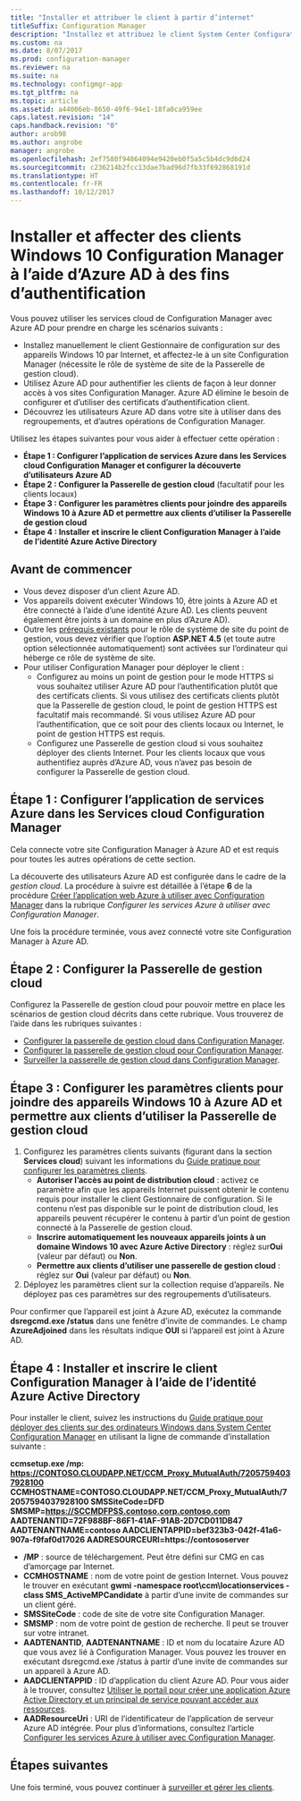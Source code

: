 ```yaml
---
title: "Installer et attribuer le client à partir d’internet"
titleSuffix: Configuration Manager
description: "Installez et attribuez le client System Center Configuration Manager à partir d’internet."
ms.custom: na
ms.date: 8/07/2017
ms.prod: configuration-manager
ms.reviewer: na
ms.suite: na
ms.technology: configmgr-app
ms.tgt_pltfrm: na
ms.topic: article
ms.assetid: a44006eb-8650-49f6-94e1-18fa0ca959ee
caps.latest.revision: "14"
caps.handback.revision: "0"
author: arob98
ms.author: angrobe
manager: angrobe
ms.openlocfilehash: 2ef7580f94864094e9420eb0f5a5c5b4dc9d6d24
ms.sourcegitcommit: c236214b2fcc13dae7bad96d7fb33f692868191d
ms.translationtype: HT
ms.contentlocale: fr-FR
ms.lasthandoff: 10/12/2017
---
```

# <a name="install-and-assign-configuration-manager-windows-10-clients-using-azure-ad-for-authentication"></a>Installer et affecter des clients Windows 10 Configuration Manager à l’aide d’Azure AD à des fins d’authentification

Vous pouvez utiliser les services cloud de Configuration Manager avec Azure AD pour prendre en charge les scénarios suivants :

- Installez manuellement le client Gestionnaire de configuration sur des appareils Windows 10 par Internet, et affectez-le à un site Configuration Manager (nécessite le rôle de système de site de la Passerelle de gestion cloud).
- Utilisez Azure AD pour authentifier les clients de façon à leur donner accès à vos sites Configuration Manager. Azure AD élimine le besoin de configurer et d’utiliser des certificats d’authentification client.
- Découvrez les utilisateurs Azure AD dans votre site à utiliser dans des regroupements, et d’autres opérations de Configuration Manager.

Utilisez les étapes suivantes pour vous aider à effectuer cette opération :

- **Étape 1 : Configurer l’application de services Azure dans les Services cloud Configuration Manager et configurer la découverte d’utilisateurs Azure AD**
- **Étape 2 : Configurer la Passerelle de gestion cloud** (facultatif pour les clients locaux)
- **Étape 3 : Configurer les paramètres clients pour joindre des appareils Windows 10 à Azure AD et permettre aux clients d’utiliser la Passerelle de gestion cloud**
- **Étape 4 : Installer et inscrire le client Configuration Manager à l’aide de l’identité Azure Active Directory**


## <a name="before-you-start"></a>Avant de commencer

- Vous devez disposer d’un client Azure AD.
- Vos appareils doivent exécuter Windows 10, être joints à Azure AD et être connecté à l’aide d’une identité Azure AD. Les clients peuvent également être joints à un domaine en plus d’Azure AD).
- Outre les [prérequis existants](/sccm/core/plan-design/configs/site-and-site-system-prerequisites) pour le rôle de système de site du point de gestion, vous devez vérifier que l’option **ASP.NET 4.5** (et toute autre option sélectionnée automatiquement) sont activées sur l’ordinateur qui héberge ce rôle de système de site.
- Pour utiliser Configuration Manager pour déployer le client :
    - Configurez au moins un point de gestion pour le mode HTTPS si vous souhaitez utiliser Azure AD pour l’authentification plutôt que des certificats clients.
        Si vous utilisez des certificats clients plutôt que la Passerelle de gestion cloud, le point de gestion HTTPS est facultatif mais recommandé. Si vous utilisez Azure AD pour l’authentification, que ce soit pour des clients locaux ou Internet, le point de gestion HTTPS est requis.
    - Configurez une Passerelle de gestion cloud si vous souhaitez déployer des clients Internet. Pour les clients locaux que vous authentifiez auprès d’Azure AD, vous n’avez pas besoin de configurer la Passerelle de gestion cloud.


## <a name="step-1-set-up-the-azure-services-app-in-configuration-manager-cloud-services"></a>Étape 1 : Configurer l’application de services Azure dans les Services cloud Configuration Manager

Cela connecte votre site Configuration Manager à Azure AD et est requis pour toutes les autres opérations de cette section. 

La découverte des utilisateurs Azure AD est configurée dans le cadre de la *gestion cloud*. La procédure à suivre est détaillée à l’étape **6** de la procédure [Créer l’application web Azure à utiliser avec Configuration Manager](/sccm/core/servers/deploy/configure/Azure-services-wizard#webapp) dans la rubrique *Configurer les services Azure à utiliser avec Configuration Manager*.
    
Une fois la procédure terminée, vous avez connecté votre site Configuration Manager à Azure AD. 

## <a name="step-2-set-up-the-cloud-management-gateway"></a>Étape 2 : Configurer la Passerelle de gestion cloud

Configurez la Passerelle de gestion cloud pour pouvoir mettre en place les scénarios de gestion cloud décrits dans cette rubrique. Vous trouverez de l’aide dans les rubriques suivantes : 

- [Configurer la passerelle de gestion cloud dans Configuration Manager](/sccm/core/clients/manage/plan-cloud-management-gateway).
- [Configurer la passerelle de gestion cloud pour Configuration Manager](/sccm/core/clients/manage/setup-cloud-management-gateway).
- [Surveiller la passerelle de gestion cloud dans Configuration Manager](/sccm/core/clients/manage/monitor-clients-cloud-management-gateway).

## <a name="step-3-configure-client-settings-to-join-windows-10-devices-with-azure-ad-and-enable-clients-to-use-the-cloud-management-gateway"></a>Étape 3 : Configurer les paramètres clients pour joindre des appareils Windows 10 à Azure AD et permettre aux clients d’utiliser la Passerelle de gestion cloud

1.  Configurez les paramètres clients suivants (figurant dans la section **Services cloud**) suivant les informations du [Guide pratique pour configurer les paramètres clients](/sccm/core/clients/deploy/configure-client-settings).
    - **Autoriser l’accès au point de distribution cloud** : activez ce paramètre afin que les appareils Internet puissent obtenir le contenu requis pour installer le client Gestionnaire de configuration. Si le contenu n’est pas disponible sur le point de distribution cloud, les appareils peuvent récupérer le contenu à partir d’un point de gestion connecté à la Passerelle de gestion cloud.
    - **Inscrire automatiquement les nouveaux appareils joints à un domaine Windows 10 avec Azure Active Directory** : réglez sur**Oui** (valeur par défaut) ou **Non**.
    - **Permettre aux clients d’utiliser une passerelle de gestion cloud** : réglez sur **Oui** (valeur par défaut) ou **Non**.
2.  Déployez les paramètres client sur la collection requise d’appareils. Ne déployez pas ces paramètres sur des regroupements d’utilisateurs.

Pour confirmer que l’appareil est joint à Azure AD, exécutez la commande **dsregcmd.exe /status** dans une fenêtre d’invite de commandes. Le champ **AzureAdjoined** dans les résultats indique **OUI** si l’appareil est joint à Azure AD.


## <a name="step-4-install-and-register-the-configuration-manager-client-using-azure-active-directory-identity"></a>Étape 4 : Installer et inscrire le client Configuration Manager à l’aide de l’identité Azure Active Directory

Pour installer le client, suivez les instructions du [Guide pratique pour déployer des clients sur des ordinateurs Windows dans System Center Configuration Manager](/sccm/core/clients/deploy/deploy-clients-to-windows-computers#a-namebkmkmanuala-how-to-install-clients-manually) en utilisant la ligne de commande d’installation suivante : 

**ccmsetup.exe /mp&#58; https://CONTOSO.CLOUDAPP.NET/CCM_Proxy_MutualAuth/72057594037928100 CCMHOSTNAME=CONTOSO.CLOUDAPP.NET/CCM_Proxy_MutualAuth/72057594037928100 SMSSiteCode=DFD SMSMP=https://SCCMDFPSS.contoso.corp.contoso.com AADTENANTID=72F988BF-86F1-41AF-91AB-2D7CD011DB47 AADTENANTNAME=contoso  AADCLIENTAPPID=bef323b3-042f-41a6-907a-f9faf0d17026 AADRESOURCEURI=https://contososerver**

- **/MP** : source de téléchargement. Peut être défini sur CMG en cas d’amorçage par Internet.
- **CCMHOSTNAME** : nom de votre point de gestion Internet. Vous pouvez le trouver en exécutant **gwmi -namespace root\ccm\locationservices -class SMS_ActiveMPCandidate** à partir d’une invite de commandes sur un client géré.
- **SMSSiteCode** : code de site de votre site Configuration Manager.
- **SMSMP** : nom de votre point de gestion de recherche. Il peut se trouver sur votre intranet.
- **AADTENANTID**, **AADTENANTNAME** : ID et nom du locataire Azure AD que vous avez lié à Configuration Manager. Vous pouvez les trouver en exécutant dsregcmd.exe /status à partir d’une invite de commandes sur un appareil à Azure AD.
- **AADCLIENTAPPID** : ID d’application du client Azure AD. Pour vous aider à le trouver, consultez [Utiliser le portail pour créer une application Azure Active Directory et un principal de service pouvant accéder aux ressources](https://docs.microsoft.com/azure/azure-resource-manager/resource-group-create-service-principal-portal#get-application-id-and-authentication-key).
- **AADResourceUri** : URI de l’identificateur de l’application de serveur Azure AD intégrée. Pour plus d’informations, consultez l’article [Configurer les services Azure à utiliser avec Configuration Manager](/sccm/core/servers/deploy/configure/azure-services-wizard).




## <a name="next-steps"></a>Étapes suivantes

Une fois terminé, vous pouvez continuer à [surveiller et gérer les clients](/sccm/core/clients/manage/monitor-clients).
